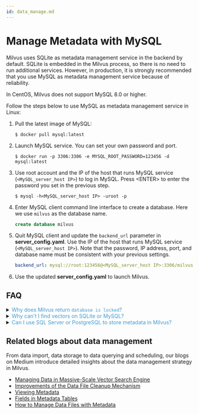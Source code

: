 ```yaml
---
id: data_manage.md
---
```


# Manage Metadata with MySQL

Milvus uses SQLite as metadata management service in the backend by default. SQLite is embedded in the Milvus process, so there is no need to run additional services. However, in production, it is strongly recommended that you use MySQL as metadata management service because of reliability.

<div class="alert warning">
In CentOS, Milvus does not support MySQL 8.0 or higher.
</div>

Follow the steps below to use MySQL as metadata management service in Linux:

1. Pull the latest image of MySQL:

    ```shell
    $ docker pull mysql:latest
    ```

2. Launch MySQL service. You can set your own password and port.

    ```shell
    $ docker run -p 3306:3306 -e MYSQL_ROOT_PASSWORD=123456 -d mysql:latest
    ```

3. Use root account and the IP of the host that runs MySQL service (`<MySQL_server_host IP>`) to log in MySQL. Press \<ENTER\> to enter the password you set in the previous step.

    ```shell
    $ mysql -h<MySQL_server_host IP> -uroot -p
    ```

4. Enter MySQL client command line interface to create a database. Here we use `milvus` as the database name.

    ```sql
    create database milvus
    ```

5. Quit MySQL client and update the `backend_url` parameter in **server_config.yaml**. Use the IP of the host that runs MySQL service (`<MySQL_server_host IP>`). Note that the password, IP address, port, and database name must be consistent with your previous settings.

    ```yaml
    backend_url: mysql://root:123456@<MySQL_server_host IP>:3306/milvus
    ```

6. Use the updated **server_config.yaml** to launch Milvus.


## FAQ

<details>
<summary><font color="#3f9cd1">Why does Milvus return <code>database is locked</code>?</font></summary>
If you use SQLite to manage metadata, you receive this error message when write requests occur frequently. We recommend using MySQL for metadata management. See <a href="data_manage.md">Manage Metadata with MySQL</a> for more information.
</details>
<details>
<summary><font color="#3f9cd1">Why can't I find vectors on SQLite or MySQL?</font></summary>
Milvus stores vectors and indexes directly in the disk as files, not in SQLite or MySQL. It uses SQLite or MySQL to store metadata of the vectors instead. See <a href="storage_concept.md">Storage Concepts</a> for more information.
</details>
<details>
<summary><font color="#3f9cd1">Can I use SQL Server or PostgreSQL to store metadata in Milvus?</font></summary>
No, we only support storing metadata using SQLite or MySQL.
</details>



## Related blogs about data management

From data import, data storage to data querying and scheduling, our blogs on Medium introduce detailed insights about the data management strategy in Milvus.

- [Managing Data in Massive-Scale Vector Search Engine](https://medium.com/@milvusio/managing-data-in-massive-scale-vector-search-engine-db2e8941ce2f)
- [Improvements of the Data File Cleanup Mechanism](https://github.com/milvus-io/community/blob/master/blog/en/2019-12-18-datafile-cleanup.md)
- [Viewing Metadata](https://medium.com/@milvusio/milvus-metadata-management-1-6b9e05c06fb0)
- [Fields in Metadata Tables](https://medium.com/@milvusio/milvus-metadata-management-2-fields-in-the-metadata-table-3bf0d296ca6d)
- [How to Manage Data Files with Metadata](https://medium.com/@milvusio/milvus-metadata-management-3-e65b14137f58)
